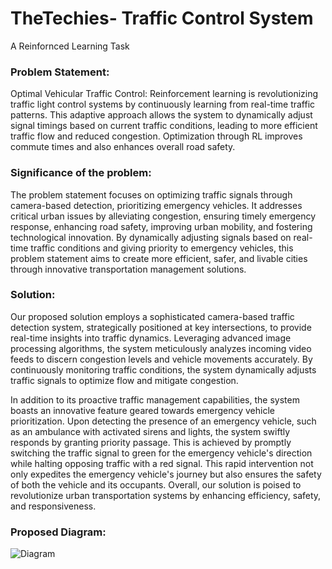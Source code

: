 # TheTechies- Traffic Control System

A Reinfornced Learning Task

### Problem Statement: 
Optimal Vehicular Traffic Control: Reinforcement learning is revolutionizing traffic light control systems by continuously learning from real-time traffic patterns. This adaptive approach allows the system to dynamically adjust signal timings based on current traffic conditions, leading to more efficient traffic flow and reduced congestion. Optimization through RL improves commute times and also enhances overall road safety.

### Significance of the problem:
The problem statement focuses on optimizing traffic signals through camera-based detection, prioritizing emergency vehicles. It addresses critical urban issues by alleviating congestion, ensuring timely emergency response, enhancing road safety, improving urban mobility, and fostering technological innovation. By dynamically adjusting signals based on real-time traffic conditions and giving priority to emergency vehicles, this problem statement aims to create more efficient, safer, and livable cities through innovative transportation management solutions.

### Solution:
Our proposed solution employs a sophisticated camera-based traffic detection system, strategically positioned at key intersections, to provide real-time insights into traffic dynamics. Leveraging advanced image processing algorithms, the system meticulously analyzes incoming video feeds to discern congestion levels and vehicle movements accurately. By continuously monitoring traffic conditions, the system dynamically adjusts traffic signals to optimize flow and mitigate congestion.

In addition to its proactive traffic management capabilities, the system boasts an innovative feature geared towards emergency vehicle prioritization. Upon detecting the presence of an emergency vehicle, such as an ambulance with activated sirens and lights, the system swiftly responds by granting priority passage. This is achieved by promptly switching the traffic signal to green for the emergency vehicle's direction while halting opposing traffic with a red signal. This rapid intervention not only expedites the emergency vehicle's journey but also ensures the safety of both the vehicle and its occupants.
Overall, our solution is poised to revolutionize urban transportation systems by enhancing efficiency, safety, and responsiveness.


### Proposed Diagram:

![Diagram](https://github.com/s-sukriti/TheTechies/main/images/diagram.png)
